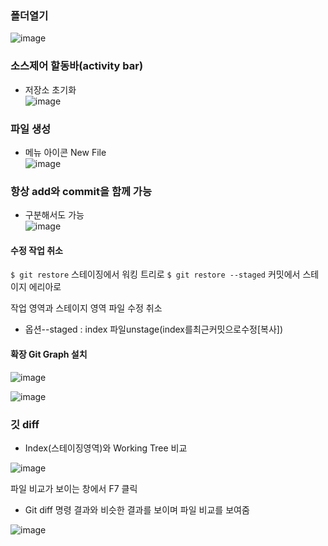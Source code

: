 ### 폴더열기 

![image](https://github.com/user-attachments/assets/86f371d1-de45-41b0-a10d-7c099d903937)

### 소스제어 할동바(activity bar)  
- 저장소 초기화  
![image](https://github.com/user-attachments/assets/5e9cda1f-9801-472d-9f27-2ffd036b1731)


### 파일 생성
- 메뉴 아이콘 New File  
![image](https://github.com/user-attachments/assets/27e6c5bf-6650-412b-a3b2-2282bbdb9389)

### 항상 add와 commit을 함께 가능  
- 구분해서도 가능  
![image](https://github.com/user-attachments/assets/5bab0b86-7ca6-4a8a-a88e-d013c097b756)


#### 수정 작업 취소
`$ git restore` 
스테이징에서 워킹 트리로 
`$ git restore --staged`
커밋에서 스테이지 에리아로

작업 영역과 스테이지 영역 파일 수정 취소
- 옵션--staged : index 파일unstage(index를최근커밋으로수정[복사])


#### 확장 Git Graph 설치
![image](https://github.com/user-attachments/assets/653a4f60-0f79-4610-85a6-55fe287be69c)



![image](https://github.com/user-attachments/assets/8f1b4031-f20a-43a3-8441-b86221cf0140)


### 깃 diff
- Index(스테이징영역)와 Working Tree 비교

![image](https://github.com/user-attachments/assets/cd0755a1-661d-4235-8d23-7ac1ef71f2ea)

파일 비교가 보이는 창에서 F7 클릭
- Git diff  명령 결과와 비슷한 결과를 보이며 파일 비교를 보여줌
  
![image](https://github.com/user-attachments/assets/40aeed1c-4ff3-465c-a0e4-a19ca765c2fb)

